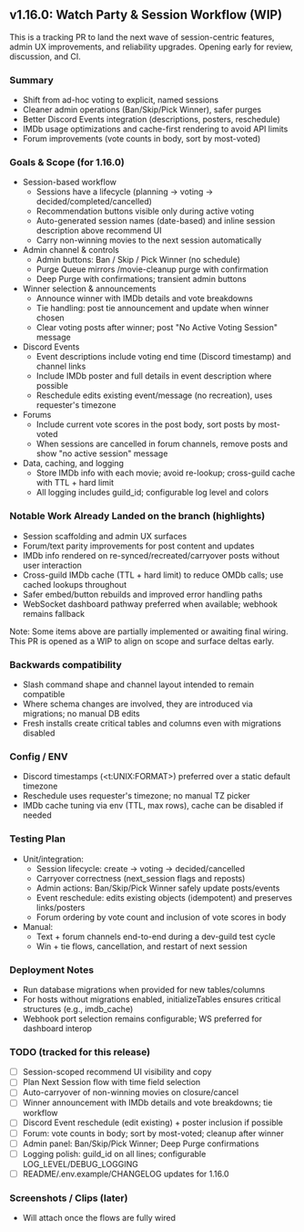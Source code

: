 ## v1.16.0: Watch Party & Session Workflow (WIP)

This is a tracking PR to land the next wave of session-centric features, admin UX improvements, and reliability upgrades. Opening early for review, discussion, and CI.

### Summary

- Shift from ad-hoc voting to explicit, named sessions
- Cleaner admin operations (Ban/Skip/Pick Winner), safer purges
- Better Discord Events integration (descriptions, posters, reschedule)
- IMDb usage optimizations and cache-first rendering to avoid API limits
- Forum improvements (vote counts in body, sort by most-voted)

### Goals & Scope (for 1.16.0)

- Session-based workflow
  - Sessions have a lifecycle (planning → voting → decided/completed/cancelled)
  - Recommendation buttons visible only during active voting
  - Auto-generated session names (date-based) and inline session description above recommend UI
  - Carry non-winning movies to the next session automatically
- Admin channel & controls
  - Admin buttons: Ban / Skip / Pick Winner (no schedule)
  - Purge Queue mirrors /movie-cleanup purge with confirmation
  - Deep Purge with confirmations; transient admin buttons
- Winner selection & announcements
  - Announce winner with IMDb details and vote breakdowns
  - Tie handling: post tie announcement and update when winner chosen
  - Clear voting posts after winner; post "No Active Voting Session" message
- Discord Events
  - Event descriptions include voting end time (Discord timestamp) and channel links
  - Include IMDb poster and full details in event description where possible
  - Reschedule edits existing event/message (no recreation), uses requester's timezone
- Forums
  - Include current vote scores in the post body, sort posts by most-voted
  - When sessions are cancelled in forum channels, remove posts and show "no active session" message
- Data, caching, and logging
  - Store IMDb info with each movie; avoid re-lookup; cross-guild cache with TTL + hard limit
  - All logging includes guild_id; configurable log level and colors

### Notable Work Already Landed on the branch (highlights)

- Session scaffolding and admin UX surfaces
- Forum/text parity improvements for post content and updates
- IMDb info rendered on re-synced/recreated/carryover posts without user interaction
- Cross-guild IMDb cache (TTL + hard limit) to reduce OMDb calls; use cached lookups throughout
- Safer embed/button rebuilds and improved error handling paths
- WebSocket dashboard pathway preferred when available; webhook remains fallback

Note: Some items above are partially implemented or awaiting final wiring. This PR is opened as a WIP to align on scope and surface deltas early.

### Backwards compatibility

- Slash command shape and channel layout intended to remain compatible
- Where schema changes are involved, they are introduced via migrations; no manual DB edits
- Fresh installs create critical tables and columns even with migrations disabled

### Config / ENV

- Discord timestamps (<t:UNIX:FORMAT>) preferred over a static default timezone
- Reschedule uses requester's timezone; no manual TZ picker
- IMDb cache tuning via env (TTL, max rows), cache can be disabled if needed

### Testing Plan

- Unit/integration:
  - Session lifecycle: create → voting → decided/cancelled
  - Carryover correctness (next_session flags and reposts)
  - Admin actions: Ban/Skip/Pick Winner safely update posts/events
  - Event reschedule: edits existing objects (idempotent) and preserves links/posters
  - Forum ordering by vote count and inclusion of vote scores in body
- Manual:
  - Text + forum channels end-to-end during a dev-guild test cycle
  - Win + tie flows, cancellation, and restart of next session

### Deployment Notes

- Run database migrations when provided for new tables/columns
- For hosts without migrations enabled, initializeTables ensures critical structures (e.g., imdb_cache)
- Webhook port selection remains configurable; WS preferred for dashboard interop

### TODO (tracked for this release)

- [ ] Session-scoped recommend UI visibility and copy
- [ ] Plan Next Session flow with time field selection
- [ ] Auto-carryover of non-winning movies on closure/cancel
- [ ] Winner announcement with IMDb details and vote breakdowns; tie workflow
- [ ] Discord Event reschedule (edit existing) + poster inclusion if possible
- [ ] Forum: vote counts in body; sort by most-voted; cleanup after winner
- [ ] Admin panel: Ban/Skip/Pick Winner; Deep Purge confirmations
- [ ] Logging polish: guild_id on all lines; configurable LOG_LEVEL/DEBUG_LOGGING
- [ ] README/.env.example/CHANGELOG updates for 1.16.0

### Screenshots / Clips (later)

- Will attach once the flows are fully wired
